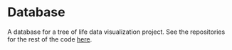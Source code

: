 # Database

A database for a tree of life data visualization project. See the repositories for the rest of the code [here](https://github.com/TelegraphMoarInterstices).
